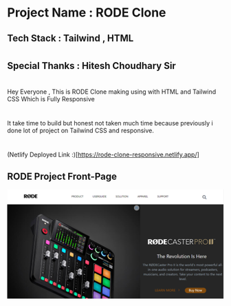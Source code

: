 # Project Name : RODE Clone 

## Tech Stack : Tailwind , HTML
#

## Special Thanks : Hitesh Choudhary Sir
#
Hey Everyone , This is RODE Clone  making  using with  HTML and Tailwind CSS Which is Fully Responsive
 #
It take time to build but honest not taken much time because previously i done lot of project on Tailwind CSS and responsive.
#

(Netlify Deployed Link :)[https://rode-clone-responsive.netlify.app/]

## RODE Project Front-Page

<img src="RODE thumbnail.png">